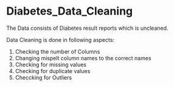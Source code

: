 # Diabetes_Data_Cleaning

The Data consists of Diabetes result reports which is uncleaned.

Data Cleaning is done in following aspects:
1. Checking the number of Columns
2. Changing mispelt column names to the correct names
3. Checking for missing values
4. Checking for duplicate values
5. Checcking for Outliers
